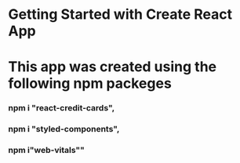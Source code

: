 # Getting Started with Create React App

# This app was created using the following npm packeges

###  npm i "react-credit-cards",
### npm i "styled-components",
###  npm i"web-vitals""

